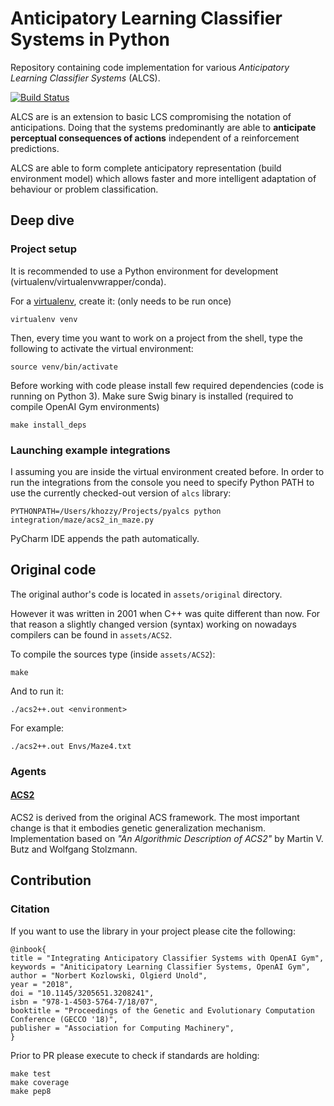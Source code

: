# Anticipatory Learning Classifier Systems in Python
Repository containing code implementation for various *Anticipatory Learning Classifier Systems* (ALCS).

[![Build Status](https://travis-ci.org/ParrotPrediction/pyalcs.svg?branch=master)](https://travis-ci.org/ParrotPrediction/pyalcs)

ALCS are is an extension to basic LCS compromising the notation of anticipations. Doing that the systems predominantly are able to **anticipate perceptual consequences of actions** independent of a reinforcement predictions.
 
 ALCS are able to form complete anticipatory representation (build environment model) which allows faster
 and more intelligent adaptation of behaviour or problem classification.


## Deep dive

### Project setup

It is recommended to use a Python environment for development
(virtualenv/virtualenvwrapper/conda).

For a [virtualenv](https://virtualenv.pypa.io/), create it:
(only needs to be run once)

    virtualenv venv

Then, every time you want to work on a project from the shell, type the
following to activate the virtual environment:

    source venv/bin/activate

Before working with code please install few required dependencies (code is running on Python 3). Make sure Swig binary is installed (required to compile OpenAI Gym environments)

    make install_deps

### Launching example integrations

I assuming you are inside the virtual environment created before.
In order to run the integrations from the console you need to
specify Python PATH to use the currently checked-out version
of `alcs` library:

    PYTHONPATH=/Users/khozzy/Projects/pyalcs python integration/maze/acs2_in_maze.py

PyCharm IDE appends the path automatically.

## Original code
The original author's code is located in `assets/original` directory.

However it was written in 2001 when C++ was quite different than now. For that reason a slightly changed version (syntax) working on nowadays compilers can be found in `assets/ACS2`.

To compile the sources type (inside `assets/ACS2`):

    make

And to run it:

    ./acs2++.out <environment>

For example:

    ./acs2++.out Envs/Maze4.txt

### Agents

#### [ACS2](alcs/acs2/ACS2.py)
ACS2 is derived from the original ACS framework. The most important change is that it embodies genetic generalization mechanism. Implementation based on *"An Algorithmic Description of ACS2"* by Martin V. Butz and Wolfgang Stolzmann.

## Contribution

### Citation
If you want to use the library in your project please cite the following:

    @inbook{
    title = "Integrating Anticipatory Classifier Systems with OpenAI Gym",
    keywords = "Aniticipatory Learning Classifier Systems, OpenAI Gym",
    author = "Norbert Kozlowski, Olgierd Unold",
    year = "2018",
    doi = "10.1145/3205651.3208241",
    isbn = "978-1-4503-5764-7/18/07",
    booktitle = "Proceedings of the Genetic and Evolutionary Computation Conference (GECCO '18)",
    publisher = "Association for Computing Machinery",
    }

Prior to PR please execute to check if standards are holding:

    make test
    make coverage
    make pep8
